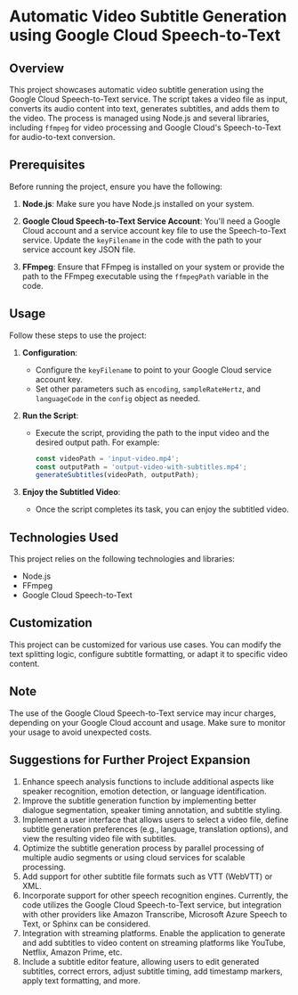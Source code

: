 # Automatic Video Subtitle Generation using Google Cloud Speech-to-Text

## Overview

This project showcases automatic video subtitle generation using the Google Cloud Speech-to-Text service. The script takes a video file as input, converts its audio content into text, generates subtitles, and adds them to the video. The process is managed using Node.js and several libraries, including `ffmpeg` for video processing and Google Cloud's Speech-to-Text for audio-to-text conversion.

## Prerequisites

Before running the project, ensure you have the following:

1. **Node.js**: Make sure you have Node.js installed on your system.

2. **Google Cloud Speech-to-Text Service Account**: You'll need a Google Cloud account and a service account key file to use the Speech-to-Text service. Update the `keyFilename` in the code with the path to your service account key JSON file.

3. **FFmpeg**: Ensure that FFmpeg is installed on your system or provide the path to the FFmpeg executable using the `ffmpegPath` variable in the code.

## Usage

Follow these steps to use the project:

1. **Configuration**:
   - Configure the `keyFilename` to point to your Google Cloud service account key.
   - Set other parameters such as `encoding`, `sampleRateHertz`, and `languageCode` in the `config` object as needed.

2. **Run the Script**:
   - Execute the script, providing the path to the input video and the desired output path. For example:
     ```javascript
     const videoPath = 'input-video.mp4';
     const outputPath = 'output-video-with-subtitles.mp4';
     generateSubtitles(videoPath, outputPath);
     ```

3. **Enjoy the Subtitled Video**:
   - Once the script completes its task, you can enjoy the subtitled video.

## Technologies Used

This project relies on the following technologies and libraries:

- Node.js
- FFmpeg
- Google Cloud Speech-to-Text

## Customization

This project can be customized for various use cases. You can modify the text splitting logic, configure subtitle formatting, or adapt it to specific video content.

## Note

The use of the Google Cloud Speech-to-Text service may incur charges, depending on your Google Cloud account and usage. Make sure to monitor your usage to avoid unexpected costs.


## Suggestions for Further Project Expansion

1. Enhance speech analysis functions to include additional aspects like speaker recognition, emotion detection, or language identification.
2. Improve the subtitle generation function by implementing better dialogue segmentation, speaker timing annotation, and subtitle styling.
3. Implement a user interface that allows users to select a video file, define subtitle generation preferences (e.g., language, translation options), and view the resulting video file with subtitles.
4. Optimize the subtitle generation process by parallel processing of multiple audio segments or using cloud services for scalable processing.
5. Add support for other subtitle file formats such as VTT (WebVTT) or XML.
6. Incorporate support for other speech recognition engines. Currently, the code utilizes the Google Cloud Speech-to-Text service, but integration with other providers like Amazon Transcribe, Microsoft Azure Speech to Text, or Sphinx can be considered.
7. Integration with streaming platforms. Enable the application to generate and add subtitles to video content on streaming platforms like YouTube, Netflix, Amazon Prime, etc.
8. Include a subtitle editor feature, allowing users to edit generated subtitles, correct errors, adjust subtitle timing, add timestamp markers, apply text formatting, and more.

